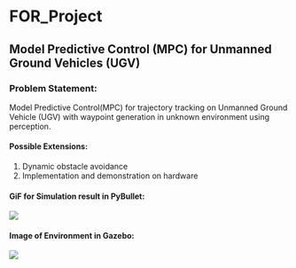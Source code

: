# FOR_Project

## Model Predictive Control (MPC) for Unmanned Ground Vehicles (UGV)

### Problem Statement:
Model Predictive Control(MPC) for trajectory tracking on Unmanned Ground Vehicle (UGV) with waypoint generation in unknown environment using perception. 

#### Possible Extensions:  
1. Dynamic obstacle avoidance
2. Implementation and demonstration on hardware

#### GiF for Simulation result in PyBullet: 
 
![](https://github.com/prakrutk/FOR_Project/blob/Prakrut/Pybullet/Sim.gif)

#### Image of Environment in Gazebo: 

![](https://github.com/prakrutk/FOR_Project/blob/Prakrut/ROS-Gazebo/Cafe_Husky.jpeg)
